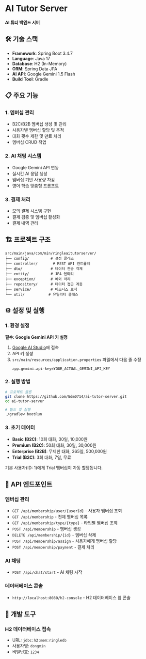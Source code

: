# AI Tutor Server

**AI 튜터 백엔드 서버**


## 🛠 기술 스택

- **Framework**: Spring Boot 3.4.7
- **Language**: Java 17
- **Database**: H2 (In-Memory)
- **ORM**: Spring Data JPA
- **AI API**: Google Gemini 1.5 Flash
- **Build Tool**: Gradle

## 📋 주요 기능

### 1. 멤버십 관리
- B2C/B2B 멤버십 생성 및 관리
- 사용자별 멤버십 할당 및 추적
- 대화 횟수 제한 및 만료 처리
- 멤버십 CRUD 작업

### 2. AI 채팅 시스템
- Google Gemini API 연동
- 실시간 AI 응답 생성
- 멤버십 기반 사용량 차감
- 영어 학습 맞춤형 프롬프트

### 3. 결제 처리
- 모의 결제 시스템 구현
- 결제 검증 및 멤버십 활성화
- 결제 내역 관리

## 🏗 프로젝트 구조

```
src/main/java/com/min/ringleaitutorserver/
├── config/          # 설정 클래스
├── controller/       # REST API 컨트롤러
├── dto/             # 데이터 전송 객체
├── entity/          # JPA 엔티티
├── exception/       # 예외 처리
├── repository/      # 데이터 접근 계층
├── service/         # 비즈니스 로직
└── util/           # 유틸리티 클래스
```

## ⚙️ 설정 및 실행

### 1. 환경 설정

**필수: Google Gemini API 키 설정**

1. [Google AI Studio](https://aistudio.google.com/)에 접속
2. API 키 생성
3. `src/main/resources/application.properties` 파일에서 다음 줄 수정
   ```properties
   app.gemini.api-key=YOUR_ACTUAL_GEMINI_API_KEY
   ```

### 2. 실행 방법

```bash
# 프로젝트 클론
git clone https://github.com/Gdm0714/ai-tutor-server.git
cd ai-tutor-server

# 빌드 및 실행
./gradlew bootRun
```

### 3. 초기 데이터
- **Basic (B2C)**: 10회 대화, 30일, 10,000원
- **Premium (B2C)**: 50회 대화, 30일, 30,000원
- **Enterprise (B2B)**: 무제한 대화, 365일, 500,000원
- **Trial (B2C)**: 3회 대화, 7일, 무료

기본 사용자(ID: 1)에게 Trial 멤버십이 자동 할당됩니다.

## 📡 API 엔드포인트

### 멤버십 관리
- `GET /api/membership/user/{userId}` - 사용자 멤버십 조회
- `GET /api/membership` - 전체 멤버십 목록
- `GET /api/membership/type/{type}` - 타입별 멤버십 조회
- `POST /api/membership` - 멤버십 생성
- `DELETE /api/membership/{id}` - 멤버십 삭제
- `POST /api/membership/assign` - 사용자에게 멤버십 할당
- `POST /api/membership/payment` - 결제 처리

### AI 채팅
- `POST /api/chat/start` - AI 채팅 시작

### 데이터베이스 콘솔
- `http://localhost:8080/h2-console` - H2 데이터베이스 웹 콘솔

## 🔧 개발 도구

### H2 데이터베이스 접속
- URL: `jdbc:h2:mem:ringledb`
- 사용자명: `dongmin`
- 비밀번호: `1234`


